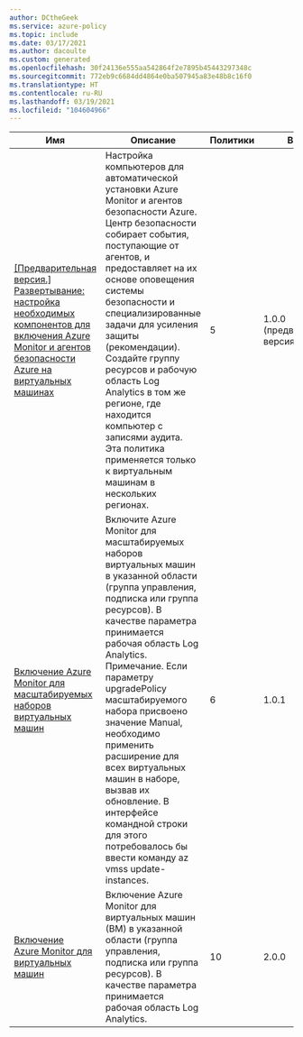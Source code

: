 ```yaml
---
author: DCtheGeek
ms.service: azure-policy
ms.topic: include
ms.date: 03/17/2021
ms.author: dacoulte
ms.custom: generated
ms.openlocfilehash: 30f24136e555aa542864f2e7895b45443297348c
ms.sourcegitcommit: 772eb9c6684dd4864e0ba507945a83e48b8c16f0
ms.translationtype: HT
ms.contentlocale: ru-RU
ms.lasthandoff: 03/19/2021
ms.locfileid: "104604966"
---
```

|Имя |Описание |Политики |Версия |
|---|---|---|---|
|[\[Предварительная версия.\] Развертывание: настройка необходимых компонентов для включения Azure Monitor и агентов безопасности Azure на виртуальных машинах](https://github.com/Azure/azure-policy/blob/master/built-in-policies/policySetDefinitions/Monitoring/AzureMonitoring_Prerequisites.json) |Настройка компьютеров для автоматической установки Azure Monitor и агентов безопасности Azure. Центр безопасности собирает события, поступающие от агентов, и предоставляет на их основе оповещения системы безопасности и специализированные задачи для усиления защиты (рекомендации). Создайте группу ресурсов и рабочую область Log Analytics в том же регионе, где находится компьютер с записями аудита. Эта политика применяется только к виртуальным машинам в нескольких регионах. |5 |1.0.0 (предварительная версия) |
|[Включение Azure Monitor для масштабируемых наборов виртуальных машин](https://github.com/Azure/azure-policy/blob/master/built-in-policies/policySetDefinitions/Monitoring/AzureMonitor_VMSS.json) |Включите Azure Monitor для масштабируемых наборов виртуальных машин в указанной области (группа управления, подписка или группа ресурсов). В качестве параметра принимается рабочая область Log Analytics. Примечание. Если параметру upgradePolicy масштабируемого набора присвоено значение Manual, необходимо применить расширение для всех виртуальных машин в наборе, вызвав их обновление. В интерфейсе командной строки для этого потребовалось бы ввести команду az vmss update-instances. |6 |1.0.1 |
|[Включение Azure Monitor для виртуальных машин](https://github.com/Azure/azure-policy/blob/master/built-in-policies/policySetDefinitions/Monitoring/AzureMonitor_VM.json) |Включение Azure Monitor для виртуальных машин (ВМ) в указанной области (группа управления, подписка или группа ресурсов). В качестве параметра принимается рабочая область Log Analytics. |10 |2.0.0 |
